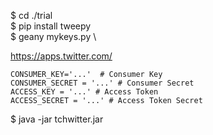 $ cd ./trial \
$ pip install tweepy \
$ geany mykeys.py \

https://apps.twitter.com/ 

	CONSUMER_KEY='...'	# Consumer Key
	CONSUMER_SECRET = '...' # Consumer Secret
	ACCESS_KEY = '...' # Access Token
	ACCESS_SECRET = '...' # Access Token Secret

$ java -jar tchwitter.jar